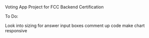 Voting App Project for FCC Backend Certification

To Do:

Look into sizing for answer input boxes
comment up code
make chart responsive
